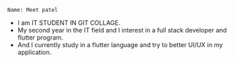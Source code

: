     Name: Meet patel
    

* I am IT STUDENT IN GIT COLLAGE.
* My second year in the IT field and I interest in a full stack developer and flutter program.
* And I currently study in a flutter language and try to better UI/UX in my application.